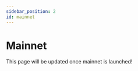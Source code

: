 ```yaml
---
sidebar_position: 2
id: mainnet
---
```


# Mainnet

This page will be updated once mainnet is launched!